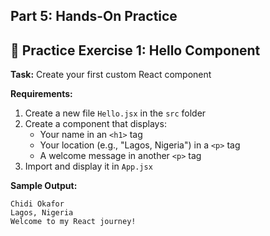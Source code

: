## **Part 5: Hands-On Practice**

## 🎯 Practice Exercise 1: Hello Component

**Task:** Create your first custom React component

**Requirements:**
1. Create a new file `Hello.jsx` in the `src` folder
2. Create a component that displays:
   * Your name in an `<h1>` tag
   * Your location (e.g., "Lagos, Nigeria") in a `<p>` tag
   * A welcome message in another `<p>` tag
3. Import and display it in `App.jsx`

**Sample Output:**
```
Chidi Okafor
Lagos, Nigeria
Welcome to my React journey!
```